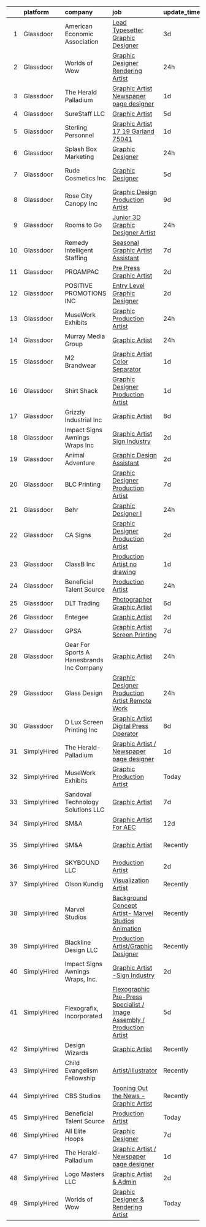 

|    | platform    | company                                     | job                                                                                                                                                                                                                                                                                                                                                                                                                                                                                                                                                                                                                                                                                                                                                                                                                                                                                                                                                                                                                                                                                                                                                                                                                                                                                                        | update_time   | location                |
|---:|:------------|:--------------------------------------------|:-----------------------------------------------------------------------------------------------------------------------------------------------------------------------------------------------------------------------------------------------------------------------------------------------------------------------------------------------------------------------------------------------------------------------------------------------------------------------------------------------------------------------------------------------------------------------------------------------------------------------------------------------------------------------------------------------------------------------------------------------------------------------------------------------------------------------------------------------------------------------------------------------------------------------------------------------------------------------------------------------------------------------------------------------------------------------------------------------------------------------------------------------------------------------------------------------------------------------------------------------------------------------------------------------------------|:--------------|:------------------------|
|  1 | Glassdoor   | American Economic Association               | [Lead Typesetter Graphic Designer](https://www.glassdoor.com/partner/jobListing.htm?pos=115&ao=1110586&s=58&guid=00000182afbd8e6797d22954e1424457&src=GD_JOB_AD&t=SR&vt=w&ea=1&cs=1_24c6218e&cb=1660805812589&jobListingId=1008070661637&cpc=967BF0C4231BAF98&jrtk=3-0-1ganrr3svghqs801-1ganrr3tb23j4000-f41c3d2f7153c69a--6NYlbfkN0Bzkuy17zoNwKMVjyusHhR7JNYo3SmelKzW8jp1Pa4Tk4WW547EexT8TGJfgbdmvoAc2L-xo4oG-zuY5tFj_911QnFBBQbuD0ZNlKH_MBx5tlN7fqKT9Gg1ndmiKw9X0hV61gReIJxbyN4gqEJN794eX1critcbc6bAHLl2uDthnP2jiueNRGjg5SY9FDKWM2kxzPKU9VlK13QbbRQBKW9aYn5IutcXXIZYxJj6jv_Vs4aWVbnT4sk-Abm25hLJWQBhSkeh1xpFNh5emb0IMNz7hOcJBGY1I7-5zDVwg-INOPyHMNxFRsPfpoFke1TfOG-JqBmMCKEirEj4tPTpXmLqmHT7zxfdeDqxVx2pAF47FgbAPACx_mXvBcelEoxHH0mLYFcxHk6MRhHN1oMLC3r_ZWkT8SVlWFYJ0p2o-GY7G7XshCjDf0k1YLoXpH2ccBqur9JY4UdZ9x8w8V5c0Dq61uTgf0E7elUaeIPJDCKisPX7z7GhFCH4-wxJUwL-3v4hSsHnsCeP6w%3D%3D)                                                                                                                                                                                                                                                                                                                                                                                                                    | 3d            | Pittsburgh, PA          |
|  2 | Glassdoor   | Worlds of Wow                               | [Graphic Designer   Rendering Artist](https://www.glassdoor.com/partner/jobListing.htm?pos=109&ao=1110586&s=58&guid=00000182afbd8e6797d22954e1424457&src=GD_JOB_AD&t=SR&vt=w&ea=1&cs=1_88beef64&cb=1660805812589&jobListingId=1008075989682&cpc=5C70DC7FEE0D01B1&jrtk=3-0-1ganrr3svghqs801-1ganrr3tb23j4000-641af08429c693c7--6NYlbfkN0C-JHwPsi4J_qJscZATRZQKhuQzhC-3btlxRVQSn4W8QDiHv9JgnuWNo4Rwo5jQetR2aU_FzXXCdy4QmzHoDREHE4jArid5aZ8JZy80IJyKtK0MR9icYc1f4HSzfGDM2OGU3r0olfrI0KCi1GzzF5UCwJk_mds6bBhpm0ysd0_ZYy_yiSnImYmDpnScGsJUOE6Fy2Kf2DF_ZtnmHQnIIKWNOWWJ-79GfGJR4Mhzwc7PC902yNUuxYtMhVWfzb79Y8h1hX1AGj7G20PxnReITErQV6NGWWViyJmRSzDNZGBS-CEP71yt9yUjLAShMe_YCu7WSeKqOaV-0B9aYqb5o8TWAr8X_qmGEyjTE6ROwG0A5cddE14agJajUyCyW1gmXZptOCG2rrhmMo2DkY8pem_2dPclo2RoTva3Y55by5uYHjAyOi9RiQzPuUi2zdDLx-HArbKahnZWKkrmd3IWiTCa8cO7sIXBe49n5QFOFBf2LMXZcCazjnlsc4Z_G0PkKtxpmRYVPW9d5w%3D%3D)                                                                                                                                                                                                                                                                                                                                                                                                                 | 24h           | Denton, TX              |
|  3 | Glassdoor   | The Herald Palladium                        | [Graphic Artist   Newspaper page designer](https://www.glassdoor.com/partner/jobListing.htm?pos=117&ao=1110586&s=58&guid=00000182afbd8e6797d22954e1424457&src=GD_JOB_AD&t=SR&vt=w&ea=1&cs=1_3a143c5c&cb=1660805812590&jobListingId=1008073933660&cpc=47CFDC01B3F81FAC&jrtk=3-0-1ganrr3svghqs801-1ganrr3tb23j4000-62096e212025d3a6--6NYlbfkN0BLOz3R2tXC2mhUicuG5hSo7xRQA9kfEQniDPT2yh4WeRNJVoEZFR01TCwwwqBh1Y6vOSiAy0RAxGDJvOFJJaTnL_uhcgITD9zbL8z1jkW3llcv7QpfJxBhoUlxYDTSxCF6Mtk2LtjA0dsoVKnCgYGLuQKLIkxPy2RDLUUDNO8W2e5Dj9quGqo0UUEVxbKFCMgD6pagnPT4wkl1v5cbXkZMEVxPPbImffce5pjc3n5C51KQ_lE5iw7dm3FPNH3RUoWDc1poUclHSBTeU6jwB-aEs2smGpNz9HUaz-aR6INaLTnE95_NCfwU3u-ok9cjsi4DhoVr789a7pycFa7m8qQoRWTPvus9dc14xIPi2T0BlNk-3XtH-xNHlKLbm_le9Tcn3--ZcjWB_SMIfMPIZpaM2KysjzxHth2JMwWCCrE9akHY3ZsDvnJRb1D0nKTlOnwsL_h6mbP2KZHNiCZ4YP34hlS_iUmVs7tEsW2u32OucgPRYo1tAFhum3Y-AVJpmQc%3D)                                                                                                                                                                                                                                                                                                                                                                                                                          | 1d            | Remote                  |
|  4 | Glassdoor   | SureStaff LLC                               | [Graphic Artist](https://www.glassdoor.com/partner/jobListing.htm?pos=126&ao=1110586&s=58&guid=00000182afbd8e6797d22954e1424457&src=GD_JOB_AD&t=SR&vt=w&cs=1_fc6829e3&cb=1660805812590&jobListingId=1008069457360&cpc=4B86475FAF393599&jrtk=3-0-1ganrr3svghqs801-1ganrr3tb23j4000-180ca0deccac0e43--6NYlbfkN0BtjpuGbb5IWpuWnnxDa4b6ybAU806MaRYpkS6I63NKVyvd0FxttS4ltfZGuCzVtTPskn0p4n5nXNmKSfTLgqGGG6D6TjCHOIQKppHA_HaWF7t50M4flG_pH0phLvVJeWrNAMzNTCerXTq78MOxAlFUMpSgh0G2YiNBY2GW-qbjjCYigDqeZ4fc3QxzKTQpNELYXI51nPJkrVl4k4ENObskTRZ7qfFxLn9htWSR4NA8EWDtVbh-EftWtqhz02QaL-ypI6n7zBCUX6tKVywHseNKUMW9chPgcpZkZaLxXhfnph64RV1Z-KQ5EIa3RDxlBJSx0Jz-NnCWK39eYozncr7M5sgR2WvO29N0NOOEEOS4HUjSYSAM0rOf3QBRtVHLltY0MZlnpdLILeciJZpnaAJSbjE6VuayiP9f9kdpM12J6JQxatLkI_Yc71DqeQI090C8rEuEcDA3_utqKn2_Zw_Wxw_wemg3fWz5a06Ic6KywugbKkDnneC9y366C7bOlCEtMkE1O-qfo7qphdJOenWuTkm4h0384qO8IsnMzHKUI7BoqkRcDLHEgQkjICkXyaQWIZv6N3aXX97DjoWRl3hM)                                                                                                                                                                                                                                                                                                                                                                       | 5d            | Coppell, TX             |
|  5 | Glassdoor   | Sterling Personnel                          | [Graphic Artist  17  19 Garland 75041](https://www.glassdoor.com/partner/jobListing.htm?pos=128&ao=1110586&s=58&guid=00000182afbd8e6797d22954e1424457&src=GD_JOB_AD&t=SR&vt=w&ea=1&cs=1_3015b317&cb=1660805812590&jobListingId=1008074103920&cpc=F4EED0218A761C36&jrtk=3-0-1ganrr3svghqs801-1ganrr3tb23j4000-cdcaa5f481724247--6NYlbfkN0D7SebZk-5vV62iyVC6UVkRBdv64qPthxR6ya4IZSXWcYIHld6vQKavWG109wzl294b3H9FBRDuxNaUfDwtxaDHX8TvW1LykzEXYGur0CAIVKiOVLq5z0AC0FJFov4Qjf7M8iBMFJiZVQuBYkV-s_GaLE4Wf901spgH-kKUG_rIwVqg0aEmg_slgYq6E1aMlBNEMPuHNzwSrCzHv_sfQ_EUaEDM7fjKvLBEYgyZ1Fe5ZE2HeZtoNazLBEc8H93C64p-QaWLkrHlC26pB5WVMIWtcHd7zBMxgayLFVRfpWQa-3Tknz07Pfi7k5WD9yjDGyeHeq9tV6qkiAWuk47RSBSnQbz4e2cQ-7y8vVQ40ijzpJASH4Fds6nMpb6-5bzmloUc_WSue0x-gKAo57v-fAAuUJ11Z6vdVwvjtrTNLLgdW2OtthwXCawWhQlCFzHu1W7kn1uxiK55q6rZAUYn-an6pCQccmPfee9I3xdaQP0WvQjV0Je9f5t52ERTpK-KRsa3y0Gg5cRbQQ%3D%3D)                                                                                                                                                                                                                                                                                                                                                                                                                | 1d            | Garland, TX             |
|  6 | Glassdoor   | Splash Box Marketing                        | [Graphic Designer](https://www.glassdoor.com/partner/jobListing.htm?pos=111&ao=1110586&s=58&guid=00000182afbd8e6797d22954e1424457&src=GD_JOB_AD&t=SR&vt=w&ea=1&cs=1_eb9a04f0&cb=1660805812589&jobListingId=1008076304705&cpc=3E251C7E648E8D76&jrtk=3-0-1ganrr3svghqs801-1ganrr3tb23j4000-d7a16c943990c564--6NYlbfkN0C2ruSLbldHgJRxGqX58M4ekFWuaOJ1Xy3nZgzYPyc2K4UJMQOsbEgOIcm169CUs25xU0PcQLCgJ6GPFtSL0QFgvy6B0CeP3y-taUoya5e91fWrYzHLC1NAGEZqqOamuUeEhRp7WRo-PJWF8NVa_JK04x382KPEWgru9GxVBsT-DTe0ntIHRHeP0SY7O-pFFb6oQcQ9M28pD_RC6a27EIehtOQxDkPENUlVbllFxmv7wZ3GSqA6W7IWVlN2DGyDzR_EMp_7BRKx1soGzCqavBv3V3tV9iKVuUnv9MxNDYspNc55XMLjqRDl5MNG0ZCl06Rso053HWi8vSeDxKLqvVIj9Fccb1C8ZXwdn8EIy13zo9SpAd9Kl1Py0nfJnMyik2nZo6hLSJCVmIVbcSH9qQmhFIM6lGf26ZkPT_cxT7K6LtJIV4PtNnYeX7mKhpE2TvA9am1YQUCvvVTlJDneZXRYU0clLsjjilmGiel37nhmuuiLsJvkPq6JudlI5QlS6guqvqtzs-z8SA%3D%3D)                                                                                                                                                                                                                                                                                                                                                                                                                                    | 24h           | Remote                  |
|  7 | Glassdoor   | Rude Cosmetics  Inc                         | [Graphic Designer](https://www.glassdoor.com/partner/jobListing.htm?pos=127&ao=1110586&s=58&guid=00000182afbd8e6797d22954e1424457&src=GD_JOB_AD&t=SR&vt=w&ea=1&cs=1_dd15f550&cb=1660805812590&jobListingId=1008068796909&cpc=8795CF9063CD573D&jrtk=3-0-1ganrr3svghqs801-1ganrr3tb23j4000-a2ba2358ab0dc2db--6NYlbfkN0BgEbbeePn7FtBTJA-K3jIi_5U_nTEmmL7PUxX_thQLgQAOrQg1FXpTGJtyDa5KezBmTbztp12VYzJ_ccT_HqmnfmH8M5A5BSKM3KuUE5u7aD5UvxLZehWpqbSUKOJBcgILFMQUWu85JFjqi_Bl6RELyKjdZcLv-2Mq4EvxCY97kbUEvW7ayKOwG6roUDr0b9yUjH23Y08aCbGVj4Bu8JoheBWRiiUzrgBczPIOUT04pe3AxksdF0w-lj6VlTgC5-mwwgNrrV2tSqDXPc72ySTfl_sZK58_1ZLlqOZTBmSMYTYyCFmRY5RXpG_tMz0mUSjNO5XHGp4AIKT0yaww4glnZfP__YTnLvW5WuriFIVTpOlOD9F-OuBoB1lO43m9zKUiL5pJ2hUAm-68tT_FUhymHuSeh54dvSVfj4jgqqKZjhfRergGNQijLzHJiawoEAR7i_IlxBgqPRdoVc2egwOj6ZTGKsYh_rmlejl7xxKNuP6g-HM_WNw5)                                                                                                                                                                                                                                                                                                                                                                                                                                                                | 5d            | Los Angeles, CA         |
|  8 | Glassdoor   | Rose City Canopy  Inc                       | [Graphic Design Production Artist](https://www.glassdoor.com/partner/jobListing.htm?pos=107&ao=1110586&s=58&guid=00000182afbd8e6797d22954e1424457&src=GD_JOB_AD&t=SR&vt=w&ea=1&cs=1_c4c770e1&cb=1660805812588&jobListingId=1008060947285&cpc=21FF074A0DA48AB8&jrtk=3-0-1ganrr3svghqs801-1ganrr3tb23j4000-3782c26b5b5fb666--6NYlbfkN0DXeegKveJsC0CnreRTpdIfnxGNgSKXw1EbCl3a2Ooxj8972eXX-kBEZRvro6liX9N2wCahomSR4WNtuqoY0ADRIuj4-7gaSU8wRCpTllzJBKrcS8aI1WQixDU0t2dUOzMsH-j2WiRoJKnX1El5gtoOEr3TMk01Rs_EPN11yiR473eOfgqMMQzTXCCPZiSUIMARqNCJoD-9Avt4-4tdXkEonrlhenzYyG4-SXcat0OrsBSLDFU95Kpl1hxdclEqiL7yT9Wbe2OIN5jaevVKWq4YyHe7703fGYSPhEVwJJybhaIURUBlSouC7aPW1mZl_s_2CNvX0kpKbxC5xh-1L2Gsmv_ZmFAQWlbUZ4seumOjW51qpSVHNqGzwAHvpJ9OSp1-g_iUu6b1_Flo05c--hLZyOdxqpmGinMk-qzMM7g8SKEn-SeMrGWnSxJTcaPkvKCDOXKu1Pl-T5GRuOV-pxLQlsiH9FaO0xjoPGgqw-20_nHh7N5xg3-D2jyLGSzMnBpJ5T2i1K_VczDeqORcYEfI)                                                                                                                                                                                                                                                                                                                                                                                                                | 9d            | Eagle Bend, MN          |
|  9 | Glassdoor   | Rooms to Go                                 | [Junior 3D Graphic Designer Artist](https://www.glassdoor.com/partner/jobListing.htm?pos=120&ao=1110586&s=58&guid=00000182afbd8e6797d22954e1424457&src=GD_JOB_AD&t=SR&vt=w&cs=1_a36ef633&cb=1660805812590&jobListingId=1008076412006&cpc=AF770993EC679D41&jrtk=3-0-1ganrr3svghqs801-1ganrr3tb23j4000-b554bb8688311066--6NYlbfkN0DQkrWslipYdAKKBYyyAy12PZe5Qif844XZvzAwxKbcyIRxhdHaqMzJraSVoY3LdvYOq72QM0TVYhFj1DRk8CDK_E6Cm8i1tZoqASNIqd0lUoFpnJE2bskwDGsR_AJwU0O8QhNuiiqcaTwLWCnJOYs-QJgwjn_2UGiWTY3kuvQrZCNdvuwv0D_jmnKpK-vhnQOjh6oLPAU33G1RbA7jP-CjgKkCXUzgKxJHA7dOR1J1hUi9Kk6_D9ql172VAOdMoEJ-L_CDzyuYrZ6P4UmhCzRuzX3j-FwCR9L7c7rDQMewbX3IbABG67Nqe7-vAFZv6jcKxqtESaS3aP6UQVeDz8xGYJDqRgVf8x0pCj2hMCNKArFgTf6XIiZblUMwP2ZzQVYZIUjjURMkmoPxF1YyvCztfQ2-j0TBw-lIXg7gfQQXtRaFQurs3jFsBvvCsiVGvJ4CeMtXh1JfvjwDzkkabCw8R-owaXOA9NRp2rA6-9u9mVUeYTaFMP90vwbzX9IAtEMIXsPPPttFLYps0LQG13oR_R2P8d7waKUHAcgB6BOWsQ%3D%3D)                                                                                                                                                                                                                                                                                                                                                                                        | 24h           | Seffner, FL             |
| 10 | Glassdoor   | Remedy Intelligent Staffing                 | [Seasonal Graphic Artist Assistant](https://www.glassdoor.com/partner/jobListing.htm?pos=129&ao=1110586&s=58&guid=00000182afbd8e6797d22954e1424457&src=GD_JOB_AD&t=SR&vt=w&ea=1&cs=1_31fcd340&cb=1660805812590&jobListingId=1008065901072&cpc=2F9DD8B511C89582&jrtk=3-0-1ganrr3svghqs801-1ganrr3tb23j4000-ea0171e5c4133936--6NYlbfkN0CuHSGuDApGVPx9cXRLGO-izRoRBHVZoe6qYcOHefrkjkas175XsRBTw_roRtpezpdT9ERTgdW-q4JXRqQmv0yT5lA6qPpRW6GlyM5IKLb2K3Pd-s8eN4wEWvGzzFGyfLJj2bfBE8yi9aSvdrCVFk6ioMTXzGUI7sSNZbuT6bUKv8ixRfd5FTmOjXrEUctrxZICsrM6e4NETC-oOZ0yHbZdx2uS4yv4s17rl-A2xefhbM68OIa_LZHIGtD9HxJn46VHm1gQTxGgigggYh4FAiiscY8urvqnzenKKw8jn7KNjogO_fQQnEtkgiTOR6N1TgWQqbZA13gt9r8YTJhGbwanp8J8_N-zrCt1lfnbjPNeIyUa0_XwpR5re5cZ32m2YF14cnzF0nE6rgozN_Gcz5AFEuE80qP5rsOEpMxPd3R8d5VIbTtV1z1nhlBINMEh3feuYqM_mn3fQWBJY9YHxcPur1bAdT3YLLr_ilpN6GSd9Nmc5Rqg7wUY_6lq76wbzkdjuP_plTtbv-9BlbPHazl8x0UTLGzLIsz3UlUIRNOgL1jFuvwaB7cgLxxMOofneQR_I9E6pp8Ir7ojIoOce0FXMIg-5Tt1jJpynO_s2B6Cj46mW3-DHfEYMtbRr5RrpwKZtpjb2XMgHdYrvuqjcsjn2ub8kiQ_6wWPhyeM4aWZHrly-ZhadOyrTB1JdQ9WyQMNm8fxo56JGfk7K3BCaGvxoir5XiD08_gf3coDKeHvAWjrOLzPK5pczrLWj2xrZo_WIiDxcpEY_pw-EB97h1HL0H6iMbHeJb93KXfXz6uJz6ov_MA7TdMu8HZzQcujnuFtelqKno6PZMtk6VLcPY4pTpj43F725Kbx5TQE86kDXpJzrVqZBmuEThpMjnDKQC28_N0YdKz_CkPp0gMAV69APgCQ0xNFHDw%3D) | 7d            | Mosinee, WI             |
| 11 | Glassdoor   | PROAMPAC                                    | [Pre Press Graphic Artist](https://www.glassdoor.com/partner/jobListing.htm?pos=119&ao=1110586&s=58&guid=00000182afbd8e6797d22954e1424457&src=GD_JOB_AD&t=SR&vt=w&cs=1_04fce313&cb=1660805812590&jobListingId=1008072086383&cpc=FDA93C03AE7AED37&jrtk=3-0-1ganrr3svghqs801-1ganrr3tb23j4000-eca2412d10ddca4e--6NYlbfkN0BUPABD-JdRRDh7EmCLK9y_9dLWAT252xWhbSL5vLFFgzDoGehMPxe0J0NsvqVH9pXvgZ2Uh6Bkh83MVPow0yRR38BuoKdFzGnH44uAM7v2RLuIDI1ejOH2f4QV2hGwBjOjvqUzU0pjAKVmbTU6_WHCqPRVTN1_e2zE4Gvr8l_1wYLRb5EbTznvOY1LCe-gkQ2WIKGBZFdDNsKyvrtJzGST0vb1aU_fzyEBVqeulTGq8cGYwUt-c2V882murAKJOCBW6Mn4krL3ySRaXWELc8MNMssGWkXoZLb9AdV7jpCEKvcQkM67ds_dapDksgyk01qQ6ewdAiDMBtqkHCTPkZTeniNAnJbTQ9EGP10Ewue8mT9Q2wyH5JDJ0F2o_AsckHUmVH0JrIZaPK9cxEs-8QMIwb62OIJchAEkxrQJFZgs0GtlQWAnjbRTUw18TZRy3_Ho9OLiziTx6iwitMUvS3os8WAzdkPQGK0ErK09ep_MGYTTLJb-LyE7PFnhr7x-PD_vz-VbNqUbJA%3D%3D)                                                                                                                                                                                                                                                                                                                                                                                                                                 | 2d            | Rocky Mount, VA         |
| 12 | Glassdoor   | POSITIVE PROMOTIONS INC                     | [Entry Level Graphic Designer](https://www.glassdoor.com/partner/jobListing.htm?pos=125&ao=1110586&s=58&guid=00000182afbd8e6797d22954e1424457&src=GD_JOB_AD&t=SR&vt=w&ea=1&cs=1_ee9b04fe&cb=1660805812590&jobListingId=1008071920278&cpc=217C45A42544DB93&jrtk=3-0-1ganrr3svghqs801-1ganrr3tb23j4000-519ecc3dbc848bab--6NYlbfkN0BxkLIcfe0oqaYINownie861a0BJtkzmJW-WyGv8J0JYHtoKWOCQUGsGLaQi9VqfcDEnRbj_vkrxQ0I5LUOOyIMljBzFtvpBxD5ino8X4oUptTi-NmoVVhjmhMxVLJ1jt6roCMKKc3GEw03Wdnqzf6_h8lXiLxi0pXv2TeOMRatp1RKIID7XdN0ke6VRLc6F97Rdxk-_DTij2tJw-xWI8BHiwHRrByvBkNHY43frWxrNac_9xQ691Y26Oljwt5CGTTY-dwfRCBGb-3lA3vyn7t0fvrk8dkTQEzL2_oLG4Joh_DktZPxvTBowIp8rKUsJjYM0kjdVMXEjSwcQjxpaSaceDReiEARz5BAeOieKYcmvEBv_W6f_yrW7SMFEN4sUlfG9r8uZQNwTRVtqgItX3EX8ZzuBQq1fQ3c7NXeMwRj0ytgNgppfrRlRW6QIZakGpDlOUu4hTsJ3Nb3oDezRKgVHc-E7mA6xXRcWmYi0FZ71yy8y7QPx8UzjecSc-pfyao%3D)                                                                                                                                                                                                                                                                                                                                                                                                                                      | 2d            | Hauppauge, NY           |
| 13 | Glassdoor   | MuseWork Exhibits                           | [Graphic Production Artist](https://www.glassdoor.com/partner/jobListing.htm?pos=113&ao=1110586&s=58&guid=00000182afbd8e6797d22954e1424457&src=GD_JOB_AD&t=SR&vt=w&ea=1&cs=1_629b826e&cb=1660805812589&jobListingId=1008076709473&cpc=32EE424DE2B657EB&jrtk=3-0-1ganrr3svghqs801-1ganrr3tb23j4000-f96a2cd4fb90d56d--6NYlbfkN0A88_J8diRoR40SecvWGzcTn95As47YER-7r2OAdsjVnjXRd904aD2oemUfw9FGo8jy9NymnMmS9G1ekduSoOkbDxusoUe6e16lO-r-TiRmq1vA4zKQYYE60iFhA0VOkaPwBGVlZ1anvFPIICRi9dfS6zCY9UFH5QglLgznx55Z_5vF8XntUV7irkUpxgaQHTt1xxm5NHiQUIJgKREUE5wXQUGS-Bz4qDmwtqhZYPC76g8bDKbr_W1igIr8PKSzKNcodjxh6lGj2heTDFnD8fpTCDS98wGfcg86Trgp4G6hnpIbMAYdp2TPK21R3NQ3SnWy4ZeLKO0UgWksyIvKGsemJOc-1AjDDUCk8ONbZQ1H33DqouS8HtH2p13iolXSBo4sqVwlj-XwCwOl6MvjeSrVCjMDXAD4wcQdGaS9prtxyf0qG6_ED6XnwOgdfjFHAT7Y8I_-YRrH7Z4RTo5INbfoWeyZuc-uefJLxFfNHyoP2J-dI8NfGJpmqkxe3vGdoe0%3D)                                                                                                                                                                                                                                                                                                                                                                                                                                         | 24h           | Texas                   |
| 14 | Glassdoor   | Murray Media Group                          | [Graphic Artist](https://www.glassdoor.com/partner/jobListing.htm?pos=110&ao=1110586&s=58&guid=00000182afbd8e6797d22954e1424457&src=GD_JOB_AD&t=SR&vt=w&ea=1&cs=1_f350097d&cb=1660805812589&jobListingId=1008076335810&cpc=292036AD7E8A5303&jrtk=3-0-1ganrr3svghqs801-1ganrr3tb23j4000-436393e10b32ce79--6NYlbfkN0BKgzQyzTF1Q9mOsR1amaS-juVGLjHt5Cdom-gEF9y-xZCaN_qau0nZPsSjqWoRqV8-_5h3AlAD0yZs8fctWvT_-qO5ScpNnxLT-H40_ldJAB2D0kPkWZJYQEoYu_9NDD7lTnI59TWK9cMwqR5IIO1hHD_FDHAYZuspgdYjY2enotnJLkU-zUa5XQhkUicdW5onQXp-b301wPcJq4Z7mfkn24BlpQw_44ZPT6ZhcHvyxNp24aVVb3VZMDkwwLmwEiPp0cCseIhmKadhMFmKOEHJLn8CSunKRDmxi58YnspKUdJT4gJLG2oTsQxcThoei-r86gLOTHQW7PqvZ3XFPK8u0EdvwgPcSdgWAVqMkph5NFFB_Kj8kJEkkJzKVlm2N86sSmpOxbE_yvjSoEhxPmZPJBD9MHuY_tQxeS8srzO7ab3X0UdObVTDe92D0sgUpP9hdKcJJZ4-WEPxpYAnRnYbMuhWupYsyfDUur07OQ8IL8YAl_ddAmkvoXccen30lrU%3D)                                                                                                                                                                                                                                                                                                                                                                                                                                                    | 24h           | Flower Mound, TX        |
| 15 | Glassdoor   | M2 Brandwear                                | [Graphic Artist   Color Separator](https://www.glassdoor.com/partner/jobListing.htm?pos=121&ao=1110586&s=58&guid=00000182afbd8e6797d22954e1424457&src=GD_JOB_AD&t=SR&vt=w&ea=1&cs=1_1fcaa7ae&cb=1660805812590&jobListingId=1008073923082&cpc=155EB9D5185558AF&jrtk=3-0-1ganrr3svghqs801-1ganrr3tb23j4000-f8d6275794ddb581--6NYlbfkN0Af7IH--f52cTUDwFMUanxXcd3NiV5wYJyzlyk1G5yREQl55-HAat8C1dsV_ESbMZ1hvHt-zXm1IPNjpAQWUq9hImiJKdeSLaMaHbUFAK5Tm6iv7oTX49TqLCn9xEV5pFOLw17yZ-P-B8Vfp0bckWq1AqoLYcKTw3Dani1XF9lKt4lVDyxuWuFWfq2RpzlW_Yb2K8D-OBIcOOJEt6Xa_VhBW4upt1cp-75A-JkGkPjk_p7aL5C757jSnGQP9LkYEiu8H6FQGKGmUVlEh4mISfoEhwwO6vJoHGfKxn4Mfs2oIk9fckXB3rgndgSEEIWc-fdyGB9RZ3jm5hBHvAun41l0GrFUIT5LZV9n39I3ORIVQo0sEPywHN1UaE9_rAyFVY5hA6kMpGlbGd8SHfFmdYD2pCX4SU_JU-rTyN5CrDBDPvg2SwJD1y0xvUyUGhq46R-UNehnzkBWdbPwS7guuyprA24GYqqmT9KR8YOoYDSIugTqUn-_1zurmYsQxKodJC8%3D)                                                                                                                                                                                                                                                                                                                                                                                                                                  | 1d            | Azusa, CA               |
| 16 | Glassdoor   | Shirt Shack                                 | [Graphic Designer Production Artist](https://www.glassdoor.com/partner/jobListing.htm?pos=112&ao=1110586&s=58&guid=00000182afbd8e6797d22954e1424457&src=GD_JOB_AD&t=SR&vt=w&ea=1&cs=1_5b4c7600&cb=1660805812589&jobListingId=1008074136712&cpc=39BF0EDDD7C951CC&jrtk=3-0-1ganrr3svghqs801-1ganrr3tb23j4000-2e5b30a4402c6639--6NYlbfkN0BdDHiSlq2TKVYTvK036ioTcRDjelCKzvFOpLFiF--0ifFBawJxXnTBO-uD6-Na9G7GuWt9zMfJKNSrQLz4_vSV6IhvB3rtoRMRQA974LaPzFIW2nfHYLEv_tTsOvTXrgXodDB-76r4r9ulUL2XxPDbAQh4wntzZ_gdWl9ZWxW1pZvnSJkVm56nDXp-JtTmPWG0T193HR097Ql4p8cM9H15l7vbuP1js3bnSSBdjGWs-AYB7YMqJIOqxxdBEiT7x3ByWsgDcmvkZQMmUnU143EjjIpqalRrH4cVt7fi3b685FtjQ1TmvmV8yp_6tII9gyhiXq2GOVe4MfkfsDRX6ifJmKlTonetw7Jrzn06iFc2tgh_AmP3SUDjv__Mz11m43Vz8Lh7p1bvndSgXLDy1cjejrS83nyXxfeH94BuEY_EJOSrajBoyLjrNDwR3z38irwHnBvbEtUgIUSHA-JQ_K6yuMH4cmHmlo5EexACY7n1oWBG7g8EQbrRREe2BZ1ioSizu4ItKIBIfA%3D%3D)                                                                                                                                                                                                                                                                                                                                                                                                                  | 1d            | Kearney, NE             |
| 17 | Glassdoor   | Grizzly Industrial Inc                      | [Graphic Artist](https://www.glassdoor.com/partner/jobListing.htm?pos=118&ao=1110586&s=58&guid=00000182afbd8e6797d22954e1424457&src=GD_JOB_AD&t=SR&vt=w&ea=1&cs=1_aad30660&cb=1660805812590&jobListingId=1008063527356&cpc=39A4E8CE329AB187&jrtk=3-0-1ganrr3svghqs801-1ganrr3tb23j4000-fefadc42562213e8--6NYlbfkN0DawVYI7HD30P2QRuGef6EPPZz9uRqv1crKV32K73dEGO5VcqdAn2LDP-rBYfcdDy5U-Bx2kVdfC6iGyCVd20RkQkBABXBVJ0YhNJE682_ck5r3vyHEjZM7aAbfS955OAEAhnVyQTHTSsF6YPHFWIT0zeX7uM52CNO0MdJzp2FKRQEfbGumET4UJzUDk3bvDKTUbR2LnW9T_cPWMbYeIUzgT1StDN_cRtOHr4A7B2HpqDYIItykcGHcHRg6tDWmtbf7Ie6JEV5SZj3o8Jcs0c5O6Kon2zaRXy_uMjLbsheL-E45Yz6nr1ulFhNWsPSo8YIBlccBjBMcQtbmFU1zK9hDErtWqephpZtvsg0wjOwpgrayrrtNLbk5G80XjkFDpF7qLDIpwQsPmZL1qiBhk0gkzy7D0OUtAp38lghXt2F9VcK-zC4lNVFtF785Lh3ndcYi4HXvJ6-5OWxt60Rv1jFya7ryzy1AhHag_dM2skSOf3gXUl7QT-tiIM7ut2O8reu3bYg06TFU3dvdkPOPHa_bg69l5xFmPp0glRs0MdysLV30Bnz3X4iJyvprdXONz5mRlJR4eoZmkfxqjxTuXfWUt9-0lGrT7xon3kf9-b66TEQDhWtJo8eJ_Vxuk1SZlPJelGpDNU5qNjYL1fip4OCRetwDYM7uH4qq6GAVNVz2v-rZnbj8N8rBpr_BHSRJjxYCnULz28L4BsiFbqvQiaZpUL_ya11ZtrXi1s9VVI0R4o2Hvk7Sm0tYfYwDvnBgVok%3D)                                                                                                                                                                                    | 8d            | Bellingham, WA          |
| 18 | Glassdoor   | Impact Signs Awnings Wraps  Inc             | [Graphic Artist  Sign Industry](https://www.glassdoor.com/partner/jobListing.htm?pos=102&ao=1110586&s=58&guid=00000182afbd8e6797d22954e1424457&src=GD_JOB_AD&t=SR&vt=w&ea=1&cs=1_65dd238d&cb=1660805812586&jobListingId=1008072292030&cpc=16C99676026A3978&jrtk=3-0-1ganrr3svghqs801-1ganrr3tb23j4000-7372392f9e0b6c1f--6NYlbfkN0AO-lx13pzomzdSppJUWL3QXsQT8oyFk4U4LWH8QC50CgncZeBqRlX7RejlMXdvMBkGeBLGNvMoRcnk5dQlaERWtjs0MiDGgBDRuHnXpnesdut96-luSsj6VCZfU3uUYByIAJybknJRxSKsWjRo8i7BwkqfGZp_xD9gTwCZmuaOpr00DsoMlkRylshF2f8AtxO4nLUZPqTFq6laFPaLpaMp-TANnzlZEckvODCezbbj9vfPB03mrfVnNwxhFdhGonNbY4gQIDXxNjFACq43_GNFsQVYL60-Okmtz8Z6Mfna9oOAHh7V_pNZ_d530PTbpeKRcqFp9mKyLdGn026mr-8CZelaHsNG_3uDedOMWn6C8ZaoSCg_pss8RVd4O1As5gezGvOLrU2zQc2qslOKzXQjUSritC5ny4SF2d77rfyIIyYvwudi4Ojw7bE7B-4y8B5BkzujR3SxhoywyZ8Qfeu4JDBxkZR73OYkqGKQ04_IXCwEt3ubJgeIzTADqK8twMCi5uNEBgqIwi9-pGQ2BUrl)                                                                                                                                                                                                                                                                                                                                                                                                                   | 2d            | Sedalia, MO             |
| 19 | Glassdoor   | Animal Adventure                            | [Graphic Design Assistant](https://www.glassdoor.com/partner/jobListing.htm?pos=124&ao=1110586&s=58&guid=00000182afbd8e6797d22954e1424457&src=GD_JOB_AD&t=SR&vt=w&ea=1&cs=1_4b42fc01&cb=1660805812590&jobListingId=1008072043046&cpc=75B6770C194DCF89&jrtk=3-0-1ganrr3svghqs801-1ganrr3tb23j4000-298a0f5251bde742--6NYlbfkN0CqTtfKULAIY8G3emtqEe2eFeDBhpSrE3Q9YXdTXeY-yGbcrwHx9gwFL3znltfjozJov6Keh5jIAonFdceE4dM9zOcec4scQoXrkmISCcqgw6SeWEZHwqZCJ7aY_e-krUL8g206TAzPhuIIW6-cV21aIvRIE6chqlf13D61LnI9JOQSMu58ojCNk9iysmKiXzd0xRic4B4qnjFNkByqw7amtP_CEorWcsaBwADOUbt4wktaVfH4w3BhA2BIbl_y8jaebckZgQs7oaYtVVqfM8c9KDsKxFqHYaLkSvtl5Oc9mXyTNo3GSIaILDzbuWpC8Qz4X9HMwFCaJxMvZDvT-0DgPS_C-9tiSOxkCph0kE9KTtGNCbqQZf-DerIqSOzEReH0XY8i1bAvQpGALOG5g3rG6FVJ3IPgmxNuvdwZV9ZdcqqV7rF_sM5X92Kmd6_aaB4ydWRueB6KuCu--PXfuhxOrlCkH38zLcCVBO332IjbT308fcPo2sDmEDojcPPsTPU%3D)                                                                                                                                                                                                                                                                                                                                                                                                                                          | 2d            | Hopkins, MN             |
| 20 | Glassdoor   | BLC Printing                                | [Graphic Designer Production Artist](https://www.glassdoor.com/partner/jobListing.htm?pos=103&ao=1110586&s=58&guid=00000182afbd8e6797d22954e1424457&src=GD_JOB_AD&t=SR&vt=w&ea=1&cs=1_a98533b5&cb=1660805812587&jobListingId=1008065480226&cpc=728EA7D4449150ED&jrtk=3-0-1ganrr3svghqs801-1ganrr3tb23j4000-12f8c791214728f2--6NYlbfkN0AuAjYKnBHsdkcMxrD7ZJITXxV72vImVt5xOyKRJQecNDAzsz2bnbm2Z3QsLQuYIV2rALX7g6driboS7CfCeTfCnUjst6XLUO1GDpuisSoVIyWQstKXM1INlLPt4ll1RyBk86MiEggEmBBleytsLejFcygDnYLYGxH6oJfAOUy76OJZFKHzXyeHp3NuxpBRK76QEuphOQ2OlnvqZviRsyEEGq_IPW8XLTs8UaKUOq2BffuTLAxxZQCf5HiyIjCpM6bq8IEE0sxyCi8SDynKIkbCG50nKUo5v7abIgIlRzz2WydjIXA6Eouf30gLbQDT-DmFacKcNJVjAR4qS8RlIehpJwINNY9aFLGPaHJLkI9rOX4nj2nOiA_sk5aFrTuGnPkAfsyO5ywxEHpyjsQO9jKOksxrUdw8wbw35RSRHNCMmvHrWJOtnI_pjQxqRD1LV_PV-IZXfnVfJf2zZLinhj_8jMtuqgkCk007Kv5HjqIWw0Owjlb-XLk0QXO7tEpLRBqUVEn1pSXnJHs14Q3GNAMz)                                                                                                                                                                                                                                                                                                                                                                                                              | 7d            | Tupelo, MS              |
| 21 | Glassdoor   | Behr                                        | [Graphic Designer I](https://www.glassdoor.com/partner/jobListing.htm?pos=106&ao=1110586&s=58&guid=00000182afbd8e6797d22954e1424457&src=GD_JOB_AD&t=SR&vt=w&cs=1_3e2bf01c&cb=1660805812587&jobListingId=1008076428661&cpc=86909932B085C667&jrtk=3-0-1ganrr3svghqs801-1ganrr3tb23j4000-b5e4f79abe7e4ce2--6NYlbfkN0AT5rPPIiYm6NcaOC3xGxN7sTDpnxjbK5C7MY8Kpnw-1xf0-wBWQoZX7FEbgSsrQjRzelIKsvSk9zYwj-4i3Wcp16SJ3ecriqCmkifThENvdAsPnKf8X6Em3nLSLjLu6XYV6D-4Nj0Kg8pp9KsYXcy9TgDbkXdBADW1lilYzLIkzTkgaUr5DWtwIFZh8JNTMcvk5H2l1FzIb5QbWg2t0uP-_fsfKfM8H52kRth70WV3vsmbc972Ez7GTMkz_pdfnxIVJ5VwLlqVhdhslDa4hQZKEwJZ1FG9ob-CXcMnTYNwtszFjWvofrLposI6X-hxR2-73uOfpYsw5DeUNZ_KZWi1avCpOUAWRL775VONLUOsaEDgQjWwiHjnhjd-Ln0zv_-AYjJGOlkms-vYKaAzZS-aPPDCNqK4z9e2btt5M0mw-f1nfzqM-OCoYyu0m1vq-_jf-zSfKI0fZwCWjaEjwrE3sGqWFoU_-MNXBrw2lxfEb-Kb36-t5hfKys5h7udiAKXTRuXzL4Hn2_rREEtbtXEck9a82HOPFFyDj8SLDRsXdX5LwaFwZ-BCF7Be669WDm2oIgHgxJF5RqWU6gZQlrGi)                                                                                                                                                                                                                                                                                                                                                                   | 24h           | Santa Ana, CA           |
| 22 | Glassdoor   | CA Signs                                    | [Graphic Designer Production Artist](https://www.glassdoor.com/partner/jobListing.htm?pos=122&ao=1110586&s=58&guid=00000182afbd8e6797d22954e1424457&src=GD_JOB_AD&t=SR&vt=w&ea=1&cs=1_fe09b137&cb=1660805812590&jobListingId=1008071937600&cpc=6193B0C32834B022&jrtk=3-0-1ganrr3svghqs801-1ganrr3tb23j4000-d8fe327d65ddb1a4--6NYlbfkN0BHIfC1zsKGIu0R3teaIu8liT7fbRNLaQeDQfcPJweUKx8CW9AkHemEGHOO82gkALCD1upJU36TkifRnLSxteKzWY7ae8GbefwYlglJKLK96KRbv8G86bdIklfiuxWvvnUZbT-SOgGeUfs_TB6WD8CzB9STfNqZSR0alBNpuw2O_Gnnu5KUvJWzY0KTuviMQ2EjgNR0vAVGQEmSEBCP2mM3WqN9GGTF0a6FNS0fTMbGRKhvxHfDpEIg5KThU-ePTK5JXg2WW_KVeIre6WN7s8lIG-2-LBlbRy1vHDcV2_JFgS4X6TZoocaFE0oIDQB3KkYYtxW_k54ky4yo2OpT89fcMiZzOzbvxhrfe03pI_f-K4d70VjgG90dE0fZ8m2PFoNVwMSnLBW-atLNi5aISi008dq690uSl4olY2f2lDj1XlQGmw2V8PEzAznwHOWm6yIHQNcApdeP55foqH7pm0Tbgeq-BCDWdX8YFNdeyUpe5t9c38TY9V-aamWbi8a6zFB7dYqOjN033g%3D%3D)                                                                                                                                                                                                                                                                                                                                                                                                                  | 2d            | Pacoima, CA             |
| 23 | Glassdoor   | ClassB  Inc                                 | [Production Artist   no drawing](https://www.glassdoor.com/partner/jobListing.htm?pos=114&ao=1110586&s=58&guid=00000182afbd8e6797d22954e1424457&src=GD_JOB_AD&t=SR&vt=w&ea=1&cs=1_ee01c9e2&cb=1660805812589&jobListingId=1008073855529&cpc=4B86475FAF393599&jrtk=3-0-1ganrr3svghqs801-1ganrr3tb23j4000-bdf611b2ff79094f--6NYlbfkN0Bu0v2EuYhQMX8qGylBd2OdOHezyUUQzrXVF6Pyut4oLbBZhtAaef40bjVsMcGx4fIybJV85VCtu2yhkBxxZuMEwbpkbWDRryLbr_qOhZQLv6eFDiSutvGSaXyBHzfiJmm5VNTFmO6Xmb0-Zi2oR6N7Idvf2yUf25lB_JN-5JR66XeUbkkiPACPgQJtgbaLaXhK8ajMmYEyEYtIux1jWHvV0bCNBwz3ZhvhnSuknp6MxGnva5CYXSCihuRAuT0AD1QYHxcLTmV3kR-DCan3yLpODRW_HGsIwSwBAgzvI0ZoSo2AXIa7In6_706M6ApOz_kUItNcAa7MEOIfH12o6eGsMBV0ZjHk0Ov7PV0ea_vAlp7nlozKrOEkT7l0BFP6oDsfubLfIiQtnIbbGdkM2Oz0ShVIcTZ0lkEqANOh7Z0d44bGMSpDhImK2D6xAEuiOD3girXcM8QqgoJnduAHqn-sMR064j1KMWYMoC6hKGP5RCG0dK9WMrCh)                                                                                                                                                                                                                                                                                                                                                                                                                                                  | 1d            | Tampa, FL               |
| 24 | Glassdoor   | Beneficial Talent Source                    | [Production Artist](https://www.glassdoor.com/partner/jobListing.htm?pos=123&ao=1110586&s=58&guid=00000182afbd8e6797d22954e1424457&src=GD_JOB_AD&t=SR&vt=w&ea=1&cs=1_d8d5b14f&cb=1660805812590&jobListingId=1008077085005&cpc=1EC006BEB16B588D&jrtk=3-0-1ganrr3svghqs801-1ganrr3tb23j4000-50c8407f1d468a60--6NYlbfkN0AuhMS17X8qDQgSFY53OCYF05qBxLRTaploO0eM6EHxbaQUKNnYp8slaIx7hJrW9lvjGCQdUj9qL0iw6eUHXMaPtDng5SNzB0dmd7Pb-ekH9lDQCoNnfqbfB_UygvEdwlqoeCxYIpofAAbXMuAfzdGTNBYMc8DCGypUb1AjHApKf1OwqzvaeR8hZXR2WZuZO2YSsHw_6DH6aGDkSOgzRstQPvWO_Yp9-DdPxfqLNWBO7g2G1nvT9pdAZ5-4SIo0trvElG7Q_nBzavDqfxaROJeMlK_jJWGhQqwF3PUMgxmuf-NCrvT97QQ1Hxp9_3cXpxYUBQHMd-drfOvzyWJfKSTQlhNCt0Jq_FcbyHtZumqoG6ruhpkmILehdGCin59bdauWivSHJ2YuhhgYm1CKMT0G3837PKHhHnAal-rJN1AEiGXepSa2XZPBSaRICMWvsFgVqlBHiyLMA4-1M7D4nkx9bz33rIUoS7K_XU_MmGNfID93uKC-9hpOkl5KhO4DMMYpuq0DAgYlbm-NXpk0uX1i0el0QU-HaLw6jHWpp-Tjz5B09NI-rqpq_PNypLFBdUi0l7UJNWUrMA%3D%3D)                                                                                                                                                                                                                                                                                                                                                                   | 24h           | Merced, CA              |
| 25 | Glassdoor   | DLT Trading                                 | [Photographer Graphic Artist](https://www.glassdoor.com/partner/jobListing.htm?pos=108&ao=1110586&s=58&guid=00000182afbd8e6797d22954e1424457&src=GD_JOB_AD&t=SR&vt=w&ea=1&cs=1_322e6aad&cb=1660805812588&jobListingId=1008066901123&cpc=21B3A9F41BC607C4&jrtk=3-0-1ganrr3svghqs801-1ganrr3tb23j4000-ca37c2bf4faff274--6NYlbfkN0BKgzQyzTF1Q9mOsR1amaS-juVGLjHt5Cdom-gEF9y-xWqkDHxzYyAY_EzLwYwqxe8XvDxp6oe9OUb4hkPjUrxDw3r4z3_owa_No8Lz4xzdl03fqEUUmhZolQVeMfSBar2eUsIamnBCmcl01y6kCgcRCs37gvLkGO6YJ0F3QljbIX-4PsHJD9AK2yyQN6uRL_kgaB5hewOjhT-LqFjf93MpuGzMVIVPD4HXMswbOqZ99DC6Z4aIl8v2AoLc0k2q5tsSpo0vuJ1xyu4CBTePpE0f14GeEvp8mPvUV5Mkd8UMc6s_58h0Z1cB6lnrd_AN2TGAU5rSPyn-7nK2ttxgcvBaxVHet_TiG4ustjuSPo7IZql7Me_ZYf4rYh7wnlt1cnx-CwyP97iiEy96DRgln0aQIM3HXS3_dCVLwtl-Iq4Rn4CximSB8HXKK0z3YuDem3iYmEbLrmKXUbpCSbxiKVPWgL520NrJ6ojKVfRt4b9cpBgqba9LTGW4t_zfAv5GUVJ-X3Au-IXnyA%3D%3D)                                                                                                                                                                                                                                                                                                                                                                                                                         | 6d            | Marinette, WI           |
| 26 | Glassdoor   | Entegee                                     | [Graphic Artist](https://www.glassdoor.com/partner/jobListing.htm?pos=130&ao=1110586&s=58&guid=00000182afbd8e6797d22954e1424457&src=GD_JOB_AD&t=SR&vt=w&ea=1&cs=1_616d903e&cb=1660805812590&jobListingId=1008072113850&cpc=8795CF9063CD573D&jrtk=3-0-1ganrr3svghqs801-1ganrr3tb23j4000-049f12305004752b--6NYlbfkN0D6OzZjpD_hbicRkMZwNNvvxSeL23iIfvaC4EytleQ8zDIpz0YQ5KbISa7_Zvw6kCy6SGmbJ28Q3Yvt3wjkf-NoJVqNJ7ytdKIlDcoN8UqFSbzRd9npxgaiPZQyjKfWxIoJHt8mCg7fNTmDvMNCjRpDRsCwa421gNr_y5jf6riH5N0SqZHHpvh1-cGlhcjQKldrGrtyU8-NWZEQD8upJhzDXub71JbGBsPu-7ISweCXcah9ocG61qBIVye4ijhc1qdtgaDJ5Pw-l-HjbnnYDs5zM9qy5OLJAjWLF4WHbeno28EFQyT7fZiF65FsOArG6zZISGXwtcQHxY00cipW_moPkaPK3itlAJFINEHHTAAhs_3Gg1OTwFCCoEIlTKD1MbDhtZy_gnX6ye-wIrHYkQB6VRbPA7SMf2FKUJImTL8Vec0dXL3jVDC-pHPae8_9V_TP2RBvYUUt4gvMDHj2fES4SSHft9uIx1qwB3QdxmMOg6gqpYJODgWMWWTKkPOUqch0KnmidyBulQ%3D%3D)                                                                                                                                                                                                                                                                                                                                                                                                                                      | 2d            | Orlando, FL             |
| 27 | Glassdoor   | GPSA                                        | [Graphic Artist   Screen Printing](https://www.glassdoor.com/partner/jobListing.htm?pos=104&ao=1110586&s=58&guid=00000182afbd8e6797d22954e1424457&src=GD_JOB_AD&t=SR&vt=w&ea=1&cs=1_bb0ab394&cb=1660805812587&jobListingId=1008065058984&cpc=859E8375EF74B3CF&jrtk=3-0-1ganrr3svghqs801-1ganrr3tb23j4000-ddca95a5f3772565--6NYlbfkN0Czardaj0_VtTEHHe0WlIx6ff_4WsBLiOdC4PVNoZsc-ChccKNOBLouDKNZxSaGWzoQODHqsu3AAW6Cig4MtbVlbMUEtM4ZKY5szUgl1_iyhRurQh_ugs0LeIVVr-MOulB6qmrQYsrl1faO7FbPS2bNX1AlaofA_OAbRpiEipRnRoybhKhXoiEgkNHzv0vXszdcRe3QE0djqWDIK5zLwDot2N-N_sgRtXFTlA_myVWXS6oMGXxp1tuFzpI0UDBwvx6fLrncQdEZNqTj2HePObLpnf5zXgSqPI5XJJsTNpNaIBF4HZH33wgiVhDxhAUuVaJ-YoCkcif3JksQ3MB-9F-FlM-sY18yjA673mGdQCLi3XDCtKdgAxZkVTUGOphNHHQXWJ9cf4oVTUEuGVqibbp3zEiTI9BX58noHdCkZQ6znSYVTCf6D_jkLtbXFqs3i4cURf_frEu2QjcZ3RBYKNAwd8nmmyO7qR6En9Cgogm7_LlpY985lvws_yeSS005uiOH_2bX5lvByzC85utflnCG)                                                                                                                                                                                                                                                                                                                                                                                                                | 7d            | Pittsburgh, PA          |
| 28 | Glassdoor   | Gear For Sports  A Hanesbrands Inc  Company | [Graphic Artist](https://www.glassdoor.com/partner/jobListing.htm?pos=105&ao=1110586&s=58&guid=00000182afbd8e6797d22954e1424457&src=GD_JOB_AD&t=SR&vt=w&ea=1&cs=1_b4dd1d88&cb=1660805812588&jobListingId=1008076135409&cpc=F44B5BD681589083&jrtk=3-0-1ganrr3svghqs801-1ganrr3tb23j4000-3b4d9282766276ca--6NYlbfkN0CCePcRB2o_mhkTD8iBEfGgvSO_tOYKNRl5Nl2tXn-lRvMRhAmJRJJgvSR49SHqpy9yhY3pWTRmV8KL3VeTLxSuf7aV5T2OzQTcEpFYqY1zEfwRg40MKjyedK7fsIWQzfEP_HLvBmMWTjPtJmMjiZFf--g_x5K9st2Jq-xWnyZR90gYbl4ka1q0L-iqLZzJ064xffrcTzUrJTOv1vSs8yQrpSuFCKuiad1PKa5giHBTMAHqyM6IM6b7_sk3Xh2DusiMS1MqmsDM2msD28LPOV3XYhPb2GNqOdvHTjjSQTle0UqH1E9XFBrN2rzATXlwgcLwHJ9_qdFAAjP0e5ky8qi4ao4F2Sg_Oy05v95dZ9wMAgPeZCIuTOfM7O6DZeFZl0dh8u-Nc2HBONVctJNI3-tiA7SgG6nb5NaCLjzK_2iREHijL_6OTFZUo5isiSTSlseQw5zTV24_XmqF80_g4RLqvzV1ad7AtcGIYkM1vjgfo5Zcv8fsJiHoEAavA1szxBXIBJfYhCoYXA%3D%3D)                                                                                                                                                                                                                                                                                                                                                                                                                                      | 24h           | Lenexa, KS              |
| 29 | Glassdoor   | Glass Design                                | [Graphic Designer Production Artist   Remote Work](https://www.glassdoor.com/partner/jobListing.htm?pos=116&ao=1110586&s=58&guid=00000182afbd8e6797d22954e1424457&src=GD_JOB_AD&t=SR&vt=w&ea=1&cs=1_8952022a&cb=1660805812589&jobListingId=1008076497589&cpc=BCC169F53084E245&jrtk=3-0-1ganrr3svghqs801-1ganrr3tb23j4000-cddb799bd6bb98dc--6NYlbfkN0CzcDFs8cjNZITHzPaspPYUdxCTppyanGLeq-qEeiOFH-dyeaW5zENTHrlqU30O9LQZwq_SUVsTeCx09aGJR24PmA-hoVetdtjB4Mi7kqLa15ITk1KqSInrsIFhrlRFkD3Y39j09VqE1DYWz6j3R8EAZqOeb-zhlRJj54162bAlPTs3DBVZeevB7AACQ5OCJLAfHQQ6_fmUnGgys8EfRaUILxe5q-6Hgz9R3FsvCdA5HBCVRZtV279nbX81473swkxcOmxHbxuhloTRcov3sbHRTLsLNL9a4vWtyhmyox7T3vRHOZsfYVPVLJTqv8p-U3Asj4AzBlA0OSINrJfFViMcwvePVCnFU_jx_ioQR2V27dWdY4An0KbwE-wuLoOX8h_J1yXpavLfBNh6ZL-rkMQ-1M2dNHpI47hCUI2BEyEHc2Y3Rvl47cR5yGaytIqLEKStKRBYvGtuUzqeixbX7XorjZhXkcox48RG7YYndunDc8_a2LHf3FJYNtV7HqwHcao%3D)                                                                                                                                                                                                                                                                                                                                                                                                                  | 24h           | Fort Myers, FL          |
| 30 | Glassdoor   | D Lux Screen Printing  Inc                  | [Graphic Artist   Digital Press Operator](https://www.glassdoor.com/partner/jobListing.htm?pos=101&ao=1110586&s=58&guid=00000182afbd8e6797d22954e1424457&src=GD_JOB_AD&t=SR&vt=w&ea=1&cs=1_828e28e3&cb=1660805812586&jobListingId=1008063342637&cpc=B505E132BECE3447&jrtk=3-0-1ganrr3svghqs801-1ganrr3tb23j4000-cde670baa3a555c9--6NYlbfkN0BdDHiSlq2TKVYTvK036ioTcRDjelCKzvFOpLFiF--0iSZ_aPeCW5NVqX__l-a0xClRMfeoOpv_4cHJMgELcBkpWkIPTlce1VR3It7eaYVFyPwx-mZpd3hNBIYJB5qY2rQ2EgS8oPep5fr9D8EqNGzWUeXAzCFApq8MRbGliJ4YjaB2I--eAvqOjRB_QlwPTlhSCkbvtZp_qiVFhhFYKFIOk5Makc3M1DoDi9hws0ynE-6fQudVji6SuLqSNiNZqAIG6RhXg3zBS_Up7s7tEXtsyTEI8WQcCiBN9gVXKATRz48O_EE20Gixfur0Pn4NR0IlA6v1chjiOlWujXLTGNYM_0aVKU-2kcdQ15oI7wzYY_Ct4IKmgODgxmbw2NCfyGS7EuhXkETDgolyri2HPEMni5G6R1EazZ7AXF2nWs6BSLkEcPDTSRXGvLUDkiqCHiKhU6i2kLmDiICuh3CIIRP6Zqg7W6c5i3fEi7pidWxZZNRCsB7NIYAfUSVjgGOCKe28X8l6Qh_M_Y0GeMsaXkffzOrgxQwcGIw%3D)                                                                                                                                                                                                                                                                                                                                                                                           | 8d            | Holmen, WI              |
| 31 | SimplyHired | The Herald-Palladium                        | [Graphic Artist / Newspaper page designer](https://www.simplyhired.com/job/BfhouoKktYpPlfDx_I5h7YUM0GKI_92rIuSbKH292jr5oOKX4SYrqA?q=graphic+artist)                                                                                                                                                                                                                                                                                                                                                                                                                                                                                                                                                                                                                                                                                                                                                                                                                                                                                                                                                                                                                                                                                                                                                        | 1d            | Remote                  |
| 32 | SimplyHired | MuseWork Exhibits                           | [Graphic Production Artist](https://www.simplyhired.com/job/EJpjgqEQxjlhEtwTzQNd6dOfBD0goV_UEhQFgtO8wQne9508qtrKnA?q=graphic+artist)                                                                                                                                                                                                                                                                                                                                                                                                                                                                                                                                                                                                                                                                                                                                                                                                                                                                                                                                                                                                                                                                                                                                                                       | Today         | Texas                   |
| 33 | SimplyHired | Sandoval Technology Solutions LLC           | [Graphic Artist](https://www.simplyhired.com/job/0OP5LrnPrtOnkpHjyhxqkhrAJjcSHxNZ_HShvyPPzb67YnyRKPo2Rw?q=graphic+artist)                                                                                                                                                                                                                                                                                                                                                                                                                                                                                                                                                                                                                                                                                                                                                                                                                                                                                                                                                                                                                                                                                                                                                                                  | 7d            | San Antonio, TX         |
| 34 | SimplyHired | SM&A                                        | [Graphic Artist For AEC](https://www.simplyhired.com/job/5CBNxdWS8s-GQYBBRb_PwFmc1Z8VCwNq1VuHHAm2zBNcCLh483gh5w?q=graphic+artist)                                                                                                                                                                                                                                                                                                                                                                                                                                                                                                                                                                                                                                                                                                                                                                                                                                                                                                                                                                                                                                                                                                                                                                          | 12d           | Remote                  |
| 35 | SimplyHired | SM&A                                        | [Graphic Artist](https://www.simplyhired.com/job/wZ7ClvBKVZgb8s4X9ZIOR6H5S_If71ZeLA3UEokFm__WPNPfugZX-Q?q=graphic+artist)                                                                                                                                                                                                                                                                                                                                                                                                                                                                                                                                                                                                                                                                                                                                                                                                                                                                                                                                                                                                                                                                                                                                                                                  | Recently      | Dallas, TX +4 locations |
| 36 | SimplyHired | SKYBOUND LLC                                | [Production Artist](https://www.simplyhired.com/job/dk4k6hgmio7l_k-L_39QdWg9uEYG8i4Tzhu4XKnWDF0iHXw8sfuX6g?q=graphic+artist)                                                                                                                                                                                                                                                                                                                                                                                                                                                                                                                                                                                                                                                                                                                                                                                                                                                                                                                                                                                                                                                                                                                                                                               | 2d            | Remote                  |
| 37 | SimplyHired | Olson Kundig                                | [Visualization Artist](https://www.simplyhired.com/job/4VrlSe9ItUtnlCa13bID4R7XuB1wIoQo9tbCNEN1GPVYVl0X0OwVvA?q=graphic+artist)                                                                                                                                                                                                                                                                                                                                                                                                                                                                                                                                                                                                                                                                                                                                                                                                                                                                                                                                                                                                                                                                                                                                                                            | Recently      | Seattle, WA             |
| 38 | SimplyHired | Marvel Studios                              | [Background Concept Artist- Marvel Studios Animation](https://www.simplyhired.com/job/qk_KWgxnk3jJGDxW7vJr6D1Hh3U12Fbc3-fFjamEvDU9hTF7b7cYfg?q=graphic+artist)                                                                                                                                                                                                                                                                                                                                                                                                                                                                                                                                                                                                                                                                                                                                                                                                                                                                                                                                                                                                                                                                                                                                             | Recently      | Burbank, CA             |
| 39 | SimplyHired | Blackline Design LLC                        | [Production Artist/Graphic Designer](https://www.simplyhired.com/job/hcxMXxAK3-E-8bXvVLk3Dq6hfPJ9fPTNOwU6-PgEq02X1F60OEbNXw?q=graphic+artist)                                                                                                                                                                                                                                                                                                                                                                                                                                                                                                                                                                                                                                                                                                                                                                                                                                                                                                                                                                                                                                                                                                                                                              | Recently      | Remote                  |
| 40 | SimplyHired | Impact Signs Awnings Wraps, Inc.            | [Graphic Artist -Sign Industry](https://www.simplyhired.com/job/-c6c58g5Kbfa4DPhv5XAa2A6ABwPP8slMAAIwEDM79cgsYgDna3G1g?q=graphic+artist)                                                                                                                                                                                                                                                                                                                                                                                                                                                                                                                                                                                                                                                                                                                                                                                                                                                                                                                                                                                                                                                                                                                                                                   | 2d            | Sedalia, MO             |
| 41 | SimplyHired | Flexografix, Incorporated                   | [Flexographic Pre-Press Specialist / Image Assembly / Production Artist](https://www.simplyhired.com/job/bz0oEgJfby4f-RdpI_JMI4ypoVfpQkFRzO4C_KdXua79GkJ3W7tZ6g?q=graphic+artist)                                                                                                                                                                                                                                                                                                                                                                                                                                                                                                                                                                                                                                                                                                                                                                                                                                                                                                                                                                                                                                                                                                                          | 5d            | Carol Stream, IL        |
| 42 | SimplyHired | Design Wizards                              | [Graphic Artist](https://www.simplyhired.com/job/Fj22B8b-rS5W3jfEFft_Kqpk1WqOuzhbhVl8GGXWH2zePHELw7BPqQ?q=graphic+artist)                                                                                                                                                                                                                                                                                                                                                                                                                                                                                                                                                                                                                                                                                                                                                                                                                                                                                                                                                                                                                                                                                                                                                                                  | Recently      | Bismarck, ND            |
| 43 | SimplyHired | Child Evangelism Fellowship                 | [Artist/Illustrator](https://www.simplyhired.com/job/HR86ogGZ3iyJzhr_QwxT5hO5h1J9NMO-uxbpCZTX_or8d_cIMkzJwQ?q=graphic+artist)                                                                                                                                                                                                                                                                                                                                                                                                                                                                                                                                                                                                                                                                                                                                                                                                                                                                                                                                                                                                                                                                                                                                                                              | Recently      | Warrenton, MO           |
| 44 | SimplyHired | CBS Studios                                 | [Tooning Out the News - Graphic Artist](https://www.simplyhired.com/job/0pQPiGwDUOmF8ktGO_eR-k_RB_bJTRQIkGpOBWzrYL8NIbQie3eoNw?q=graphic+artist)                                                                                                                                                                                                                                                                                                                                                                                                                                                                                                                                                                                                                                                                                                                                                                                                                                                                                                                                                                                                                                                                                                                                                           | Recently      | New York, NY            |
| 45 | SimplyHired | Beneficial Talent Source                    | [Production Artist](https://www.simplyhired.com/job/MVuNi_xHab_KBxTrtjKAsXbbWsrVd3ruz0m6ibkycfjvHEEpcxYh8Q?q=graphic+artist)                                                                                                                                                                                                                                                                                                                                                                                                                                                                                                                                                                                                                                                                                                                                                                                                                                                                                                                                                                                                                                                                                                                                                                               | Today         | Merced, CA              |
| 46 | SimplyHired | All Elite Hoops                             | [Graphic Designer](https://www.simplyhired.com/job/NlRkUGulrTojrEVgRuaev59aRbb1nD-IxUFXJz0wBXHTHi2uOKZjgA?q=graphic+artist)                                                                                                                                                                                                                                                                                                                                                                                                                                                                                                                                                                                                                                                                                                                                                                                                                                                                                                                                                                                                                                                                                                                                                                                | 7d            | Remote                  |
| 47 | SimplyHired | The Herald-Palladium                        | [Graphic Artist / Newspaper page designer](https://www.simplyhired.com/job/BfhouoKktYpPlfDx_I5h7YUM0GKI_92rIuSbKH292jr5oOKX4SYrqA?q=graphic+artist)                                                                                                                                                                                                                                                                                                                                                                                                                                                                                                                                                                                                                                                                                                                                                                                                                                                                                                                                                                                                                                                                                                                                                        | 1d            | Remote                  |
| 48 | SimplyHired | Logo Masters LLC                            | [Graphic Artist & Admin](https://www.simplyhired.com/job/ZqBLxlBikCEIvjA3FaeZYsD-XZ7dT0ncLhPN9cLpBs16TujBArPc9w?q=graphic+artist)                                                                                                                                                                                                                                                                                                                                                                                                                                                                                                                                                                                                                                                                                                                                                                                                                                                                                                                                                                                                                                                                                                                                                                          | 2d            | San Antonio, TX         |
| 49 | SimplyHired | Worlds of Wow                               | [Graphic Designer & Rendering Artist](https://www.simplyhired.com/job/VbTRUDESII4cu-SztziGH9h34aiDadW9lFE0BHpvXjEHP1DkpbvRZw?q=graphic+artist)                                                                                                                                                                                                                                                                                                                                                                                                                                                                                                                                                                                                                                                                                                                                                                                                                                                                                                                                                                                                                                                                                                                                                             | Today         | Denton, TX              |